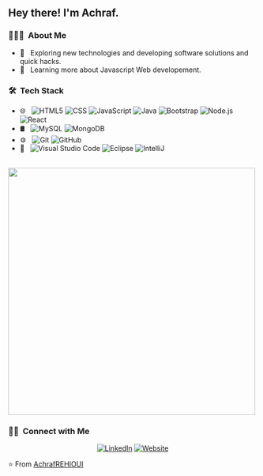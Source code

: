 
<h2> Hey there! I'm Achraf.</h2>

<h3> 👨🏻‍💻 &nbsp;About Me </h3>

- 🤔 &nbsp; Exploring new technologies and developing software solutions and quick hacks.
- 🌱 &nbsp; Learning more about Javascript Web developement.

<h3> 🛠 &nbsp;Tech Stack</h3>

- 🌐 &nbsp;
  ![HTML5](https://img.shields.io/badge/-HTML5-333333?style=flat&logo=HTML5)
  ![CSS](https://img.shields.io/badge/-CSS-333333?style=flat&logo=CSS3&logoColor=1572B6)
  ![JavaScript](https://img.shields.io/badge/-JavaScript-333333?style=flat&logo=javascript)
  ![Java](https://img.shields.io/badge/-Java-333333?style=flat&logo=Java&logoColor=007396)
  ![Bootstrap](https://img.shields.io/badge/-Bootstrap-333333?style=flat&logo=bootstrap&logoColor=563D7C)
  ![Node.js](https://img.shields.io/badge/-Node.js-333333?style=flat&logo=node.js)
  ![React](https://img.shields.io/badge/-React-333333?style=flat&logo=react)
- 🛢 &nbsp;
  ![MySQL](https://img.shields.io/badge/-MySQL-333333?style=flat&logo=mysql)
  ![MongoDB](https://img.shields.io/badge/-MongoDB-333333?style=flat&logo=mongodb)
- ⚙️ &nbsp;
  ![Git](https://img.shields.io/badge/-Git-333333?style=flat&logo=git)
  ![GitHub](https://img.shields.io/badge/-GitHub-333333?style=flat&logo=github)
- 🔧 &nbsp;
  ![Visual Studio Code](https://img.shields.io/badge/-Visual%20Studio%20Code-333333?style=flat&logo=visual-studio-code&logoColor=007ACC)
  ![Eclipse](https://img.shields.io/badge/-Eclipse-333333?style=flat&logo=eclipse-ide&logoColor=2C2255)
  ![IntelliJ](https://img.shields.io/badge/-IntelliJ-333333?style=flat&logo=intellij)

<br/>

<a href="https://github.com/AchrafRehioui">
  <!-- <img height="180em" src="https://github-readme-stats.vercel.app/api?username=AchrafREHIOUI&theme=buefy&show_icons=true" /> -->
  <!-- <img height="180em" src="https://github-readme-stats.vercel.app/api/top-langs/?username=AchrafREHIOUI&theme=buefy&layout=compact" /> -->
   <img width="500px" src="https://github-readme-stats.anuraghazra1.vercel.app/api/top-langs/?username=victorabarros&count_private=true&layout=compact&hide=makefile,shell&hide_title=true&hide_border=true" />
</a>

<br/>

<h3> 🤝🏻 &nbsp;Connect with Me </h3>

<p align="center">
<a href="https://www.linkedin.com/in/arehioui/"><img alt="LinkedIn" src="https://img.shields.io/badge/LinkedIn-REHIOUI%20Achraf-blue?style=flat-square&logo=linkedin"></a>
<a href="https://rehioui-achraf.web.app/"><img alt="Website" src="https://img.shields.io/badge/Website-Portfolio-blue?style=flat-square&logo=google-chrome"></a>

  
</p>

⭐️ From [AchrafREHIOUI](https://github.com/AchrafREHIOUI)
